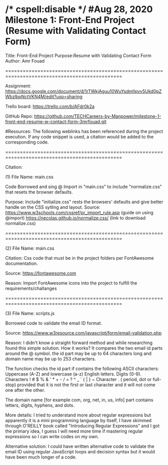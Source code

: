 /* cspell:disable */
#Aug 28, 2020 Milestone 1: Front-End Project (Resume with Validating Contact Form)
==============================================================================================

Title: Front-End Project
Purpose:Resume with Validating Contact Form
Author: Amr Fouad

==============================================================================================

Assignment: https://docs.google.com/document/d/1rTWkjAguu10WuYsdmlIpvv5Ukd0pZWbzlbpNctVKN4M/edit?usp=sharing

Trello board: https://trello.com/b/AFdr0k2a

GitHub Repo: https://github.com/TECHCareers-by-Manpower/milestone-1-front-end-resume-w-contact-form-3mrfouad.git

#Resources: The following weblinks has been referenced during the project execution. If any code snippet is used, a citation would be added to the corresponding code.

==============================================================================================

Citation:

(1) File Name: main.css

Code Borrowed and sing @ Import in "main.css" to include "normalize.css" that resets the browser defaults. 

Purpose: Include "initialize.css" rests the browsers' defaults and give better handle on the CSS sytling and layout.
Source:
https://www.w3schools.com/cssref/pr_import_rule.asp (guide on using @import)
https://necolas.github.io/normalize.css/ (link to download normalize.css)

==============================================================================================

(2) File Name: main.css

 Citation: Css code that must be in the project folders per FontAwesome documentation.
 
 Source: https://fontawesome.com
 
 Reason: Import FontAwesome icons into the project to fulfill the requirements/challanges
  
==============================================================================================

(3) File Name: scripts.js

 Borrowed code to validate the email ID format.
 
 Source: https://www.w3resource.com/javascript/form/email-validation.php
 
 Reason: I didn't know a straight forward method and while researching found this simple solution.
 How it works? It compares the two email id parts around the @ symbol.
 the id part may be up to 64 characters long and domain name may be up to 253 characters.
 
 The function checks the id part if contains the following ASCII characters:
 Uppercase (A-Z) and lowercase (a-z) English letters.
 Digits (0-9).
 Characters ! # $ % & ' * + - / = ? ^ _ ` { | } ~
 Character . ( period, dot or full-stop) provided that it is not the first or last character and it will not come one after the other.
 
 The domain name [for example com, org, net, in, us, info] part contains letters, digits, hyphens, and dots.
 
 More details: I tried to understand more about regular expressions but apparently it is a mini programming
 language by itself, I have skimmed through O'REILLY book called "Introducing Regular Expressions" and I got the
 primary idea, I guess I will need more time if mastering regular expressions so I can write codes on my own.
 
 Alternative solution: I could have written alternative code to validate the email ID using regular JavaScript
 loops and decision syntax but it would have been much longer of a code.
 

